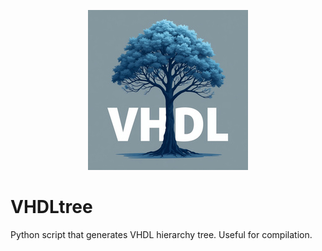 
<p align="center">
  <img src="icon.jpg" alt="VHDL Tree"/>
</p>


# VHDLtree
Python script that generates VHDL hierarchy tree. Useful for compilation.
